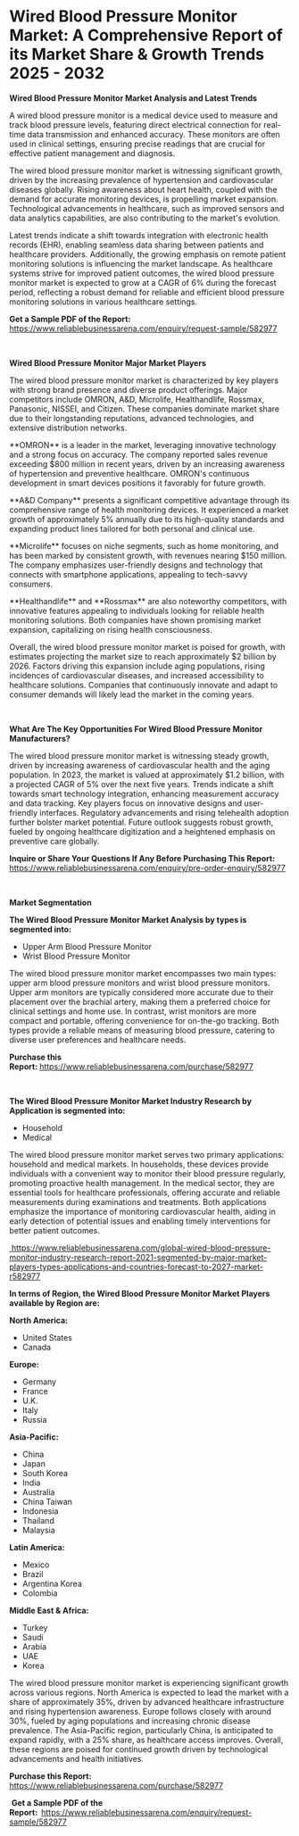 <p><h1>Wired Blood Pressure Monitor Market: A Comprehensive Report of its Market Share & Growth Trends 2025 - 2032</h1></p><p><strong>Wired Blood Pressure Monitor Market Analysis and Latest Trends</strong></p>
<p><p>A wired blood pressure monitor is a medical device used to measure and track blood pressure levels, featuring direct electrical connection for real-time data transmission and enhanced accuracy. These monitors are often used in clinical settings, ensuring precise readings that are crucial for effective patient management and diagnosis.</p><p>The wired blood pressure monitor market is witnessing significant growth, driven by the increasing prevalence of hypertension and cardiovascular diseases globally. Rising awareness about heart health, coupled with the demand for accurate monitoring devices, is propelling market expansion. Technological advancements in healthcare, such as improved sensors and data analytics capabilities, are also contributing to the market's evolution.</p><p>Latest trends indicate a shift towards integration with electronic health records (EHR), enabling seamless data sharing between patients and healthcare providers. Additionally, the growing emphasis on remote patient monitoring solutions is influencing the market landscape. As healthcare systems strive for improved patient outcomes, the wired blood pressure monitor market is expected to grow at a CAGR of 6% during the forecast period, reflecting a robust demand for reliable and efficient blood pressure monitoring solutions in various healthcare settings.</p></p>
<p><strong>Get a Sample PDF of the Report:&nbsp;</strong> <a href="https://www.reliablebusinessarena.com/enquiry/request-sample/582977?utm_campaign=3251&utm_medium=2&utm_source=Github&utm_content=ia&utm_term=13042025&utm_id=wired-blood-pressure-monitor">https://www.reliablebusinessarena.com/enquiry/request-sample/582977</a></p>
<p>&nbsp;</p>
<p><strong>Wired Blood Pressure Monitor Major Market Players</strong></p>
<p><p>The wired blood pressure monitor market is characterized by key players with strong brand presence and diverse product offerings. Major competitors include OMRON, A&D, Microlife, Healthandlife, Rossmax, Panasonic, NISSEI, and Citizen. These companies dominate market share due to their longstanding reputations, advanced technologies, and extensive distribution networks.</p><p>**OMRON** is a leader in the market, leveraging innovative technology and a strong focus on accuracy. The company reported sales revenue exceeding $800 million in recent years, driven by an increasing awareness of hypertension and preventive healthcare. OMRON's continuous development in smart devices positions it favorably for future growth.</p><p>**A&D Company** presents a significant competitive advantage through its comprehensive range of health monitoring devices. It experienced a market growth of approximately 5% annually due to its high-quality standards and expanding product lines tailored for both personal and clinical use.</p><p>**Microlife** focuses on niche segments, such as home monitoring, and has been marked by consistent growth, with revenues nearing $150 million. The company emphasizes user-friendly designs and technology that connects with smartphone applications, appealing to tech-savvy consumers.</p><p>**Healthandlife** and **Rossmax** are also noteworthy competitors, with innovative features appealing to individuals looking for reliable health monitoring solutions. Both companies have shown promising market expansion, capitalizing on rising health consciousness.</p><p>Overall, the wired blood pressure monitor market is poised for growth, with estimates projecting the market size to reach approximately $2 billion by 2026. Factors driving this expansion include aging populations, rising incidences of cardiovascular diseases, and increased accessibility to healthcare solutions. Companies that continuously innovate and adapt to consumer demands will likely lead the market in the coming years.</p></p>
<p>&nbsp;</p>
<p><strong>What Are The Key Opportunities For Wired Blood Pressure Monitor Manufacturers?</strong></p>
<p><p>The wired blood pressure monitor market is witnessing steady growth, driven by increasing awareness of cardiovascular health and the aging population. In 2023, the market is valued at approximately $1.2 billion, with a projected CAGR of 5% over the next five years. Trends indicate a shift towards smart technology integration, enhancing measurement accuracy and data tracking. Key players focus on innovative designs and user-friendly interfaces. Regulatory advancements and rising telehealth adoption further bolster market potential. Future outlook suggests robust growth, fueled by ongoing healthcare digitization and a heightened emphasis on preventive care globally.</p></p>
<p><strong>Inquire or Share Your Questions If Any Before Purchasing This Report:</strong> <a href="https://www.reliablebusinessarena.com/enquiry/pre-order-enquiry/582977?utm_campaign=3251&utm_medium=2&utm_source=Github&utm_content=ia&utm_term=13042025&utm_id=wired-blood-pressure-monitor">https://www.reliablebusinessarena.com/enquiry/pre-order-enquiry/582977</a></p>
<p>&nbsp;</p>
<p><strong>Market Segmentation</strong></p>
<p><strong>The Wired Blood Pressure Monitor Market Analysis by types is segmented into:</strong></p>
<p><ul><li>Upper Arm Blood Pressure Monitor</li><li>Wrist Blood Pressure Monitor</li></ul></p>
<p><p>The wired blood pressure monitor market encompasses two main types: upper arm blood pressure monitors and wrist blood pressure monitors. Upper arm monitors are typically considered more accurate due to their placement over the brachial artery, making them a preferred choice for clinical settings and home use. In contrast, wrist monitors are more compact and portable, offering convenience for on-the-go tracking. Both types provide a reliable means of measuring blood pressure, catering to diverse user preferences and healthcare needs.</p></p>
<p><strong>Purchase this Report:&nbsp;</strong><a href="https://www.reliablebusinessarena.com/purchase/582977?utm_campaign=3251&utm_medium=2&utm_source=Github&utm_content=ia&utm_term=13042025&utm_id=wired-blood-pressure-monitor">https://www.reliablebusinessarena.com/purchase/582977</a></p>
<p>&nbsp;</p>
<p><strong>The Wired Blood Pressure Monitor Market Industry Research by Application is segmented into:</strong></p>
<p><ul><li>Household</li><li>Medical</li></ul></p>
<p><p>The wired blood pressure monitor market serves two primary applications: household and medical markets. In households, these devices provide individuals with a convenient way to monitor their blood pressure regularly, promoting proactive health management. In the medical sector, they are essential tools for healthcare professionals, offering accurate and reliable measurements during examinations and treatments. Both applications emphasize the importance of monitoring cardiovascular health, aiding in early detection of potential issues and enabling timely interventions for better patient outcomes.</p></p>
<p><a href="https://www.reliablebusinessarena.com/global-wired-blood-pressure-monitor-industry-research-report-2021-segmented-by-major-market-players-types-applications-and-countries-forecast-to-2027-market-r582977?utm_campaign=3251&utm_medium=2&utm_source=Github&utm_content=ia&utm_term=13042025&utm_id=wired-blood-pressure-monitor">&nbsp;https://www.reliablebusinessarena.com/global-wired-blood-pressure-monitor-industry-research-report-2021-segmented-by-major-market-players-types-applications-and-countries-forecast-to-2027-market-r582977</a></p>
<p><strong>In terms of Region, the Wired Blood Pressure Monitor Market Players available by Region are:</strong></p>
<p>
    <p> <strong> North America: </strong>
        <ul>
            <li>United States</li>
            <li>Canada</li>
        </ul>
        </p> 
    <p> <strong> Europe: </strong>
        <ul>
            <li>Germany</li>
            <li>France</li>
            <li>U.K.</li>
            <li>Italy</li>
            <li>Russia</li>
        </ul>
        </p> 
    <p> <strong> Asia-Pacific: </strong>
        <ul>
            <li>China</li>
            <li>Japan</li>
            <li>South Korea</li>
            <li>India</li>
            <li>Australia</li>
            <li>China Taiwan</li>
            <li>Indonesia</li>
            <li>Thailand</li>
            <li>Malaysia</li>
        </ul>
        </p> 
    <p> <strong> Latin America: </strong>
        <ul>
            <li>Mexico</li>
            <li>Brazil</li>
            <li>Argentina Korea</li>
            <li>Colombia</li>
        </ul>
        </p> 
    <p> <strong> Middle East & Africa: </strong>
        <ul>
            <li>Turkey</li>
            <li>Saudi</li>
            <li>Arabia</li>
            <li>UAE</li>
            <li>Korea</li>
        </ul>
    </p>
    </p>
<p><p>The wired blood pressure monitor market is experiencing significant growth across various regions. North America is expected to lead the market with a share of approximately 35%, driven by advanced healthcare infrastructure and rising hypertension awareness. Europe follows closely with around 30%, fueled by aging populations and increasing chronic disease prevalence. The Asia-Pacific region, particularly China, is anticipated to expand rapidly, with a 25% share, as healthcare access improves. Overall, these regions are poised for continued growth driven by technological advancements and health initiatives.</p></p>
<p><strong>Purchase this Report: </strong><a href="https://www.reliablebusinessarena.com/purchase/582977?utm_campaign=3251&utm_medium=2&utm_source=Github&utm_content=ia&utm_term=13042025&utm_id=wired-blood-pressure-monitor">https://www.reliablebusinessarena.com/purchase/582977</a></p>
<p>&nbsp;<strong>Get a Sample PDF of the Report:&nbsp;&nbsp;</strong><a href="https://www.reliablebusinessarena.com/enquiry/request-sample/582977?utm_campaign=3251&utm_medium=2&utm_source=Github&utm_content=ia&utm_term=13042025&utm_id=wired-blood-pressure-monitor">https://www.reliablebusinessarena.com/enquiry/request-sample/582977</a></p>
<p><strong></strong></p>
<p><p></p><p></p><p></p></p>